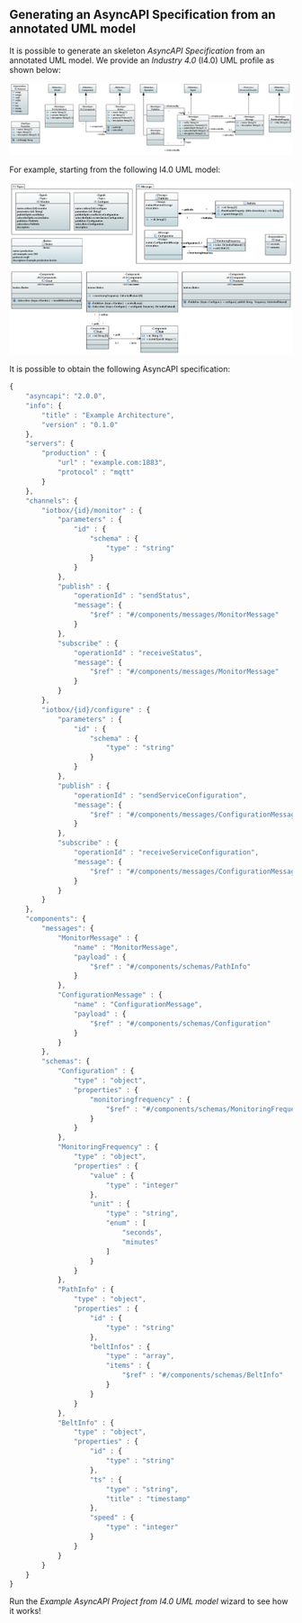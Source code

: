 ## Generating an AsyncAPI Specification from an annotated UML model

It is possible to generate an skeleton _AsyncAPI Specification_ from an annotated UML model.
We provide an _Industry 4.0_ (I4.0) UML profile as shown below:

[![I4.0 UML Profile](/plugins/io.github.abelgomez.asyncapi.i40.profile/model/i40.profile.png)](/plugins/io.github.abelgomez.asyncapi.i40.profile/model/i40.profile.png)

For example, starting from the following I4.0 UML model:

[![I4.0 UML model](/plugins/io.github.abelgomez.asyncapi.i40.ui/resources/example.i40.project/I40.png)](/plugins/io.github.abelgomez.asyncapi.i40.ui/resources/example.i40.project/I40.png)

It is possible to obtain the following AsyncAPI specification:

```js
{
	"asyncapi": "2.0.0",
	"info": {
		"title" : "Example Architecture",
		"version" : "0.1.0"
	},
	"servers": {
		"production" : {
			"url" : "example.com:1883",
			"protocol" : "mqtt"
		}
	},
	"channels": {
		"iotbox/{id}/monitor" : {
			"parameters" : {
				"id" : {
					"schema" : {
						"type" : "string"
					}
				}
			},
			"publish" : {
				"operationId" : "sendStatus",
				"message": {
					"$ref" : "#/components/messages/MonitorMessage"
				}
			},
			"subscribe" : {
				"operationId" : "receiveStatus",
				"message": {
					"$ref" : "#/components/messages/MonitorMessage"
				}
			}
		},
		"iotbox/{id}/configure" : {
			"parameters" : {
				"id" : {
					"schema" : {
						"type" : "string"
					}
				}
			},
			"publish" : {
				"operationId" : "sendServiceConfiguration",
				"message": {
					"$ref" : "#/components/messages/ConfigurationMessage"
				}
			},
			"subscribe" : {
				"operationId" : "receiveServiceConfiguration",
				"message": {
					"$ref" : "#/components/messages/ConfigurationMessage"
				}
			}
		}
	},
	"components": {
		"messages": {
			"MonitorMessage" : {
				"name" : "MonitorMessage",
				"payload" : {
					"$ref" : "#/components/schemas/PathInfo"
				}
			},
			"ConfigurationMessage" : {
				"name" : "ConfigurationMessage",
				"payload" : {
					"$ref" : "#/components/schemas/Configuration"
				}
			}
		},
		"schemas": {
			"Configuration" : {
				"type" : "object",
				"properties" : {
					"monitoringfrequency" : {
						"$ref" : "#/components/schemas/MonitoringFrequency"
					}
				}
			},
			"MonitoringFrequency" : {
				"type" : "object",
				"properties" : {
					"value" : {
						"type" : "integer"
					},
					"unit" : {
						"type" : "string",
						"enum" : [
							"seconds",
							"minutes"
						]
					}
				}
			},
			"PathInfo" : {
				"type" : "object",
				"properties" : {
					"id" : {
						"type" : "string"
					},
					"beltInfos" : {
						"type" : "array",
						"items" : {
							"$ref" : "#/components/schemas/BeltInfo"
						}
					}
				}
			},
			"BeltInfo" : {
				"type" : "object",
				"properties" : {
					"id" : {
						"type" : "string"
					},
					"ts" : {
						"type" : "string",
						"title" : "timestamp"
					},
					"speed" : {
						"type" : "integer"
					}
				}
			}
		}
	}
}
```

Run the _Example AsyncAPI Project from I4.0 UML model_ wizard to see how it works!
